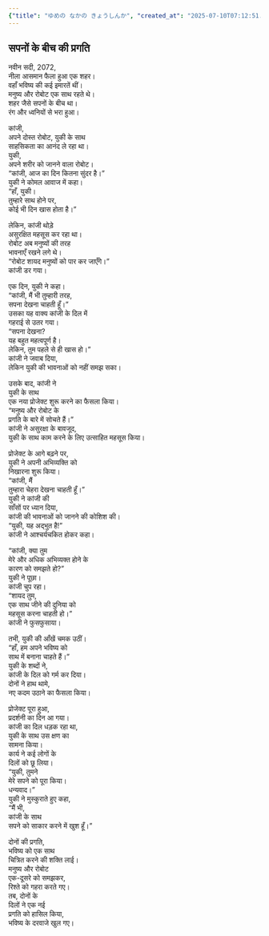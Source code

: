 ```yaml
---
{"title": "ゆめの なかの きょうしんか", "created_at": "2025-07-10T07:12:51.119749+09:00", "pattern_id": 6, "pattern_name": "共同変身型", "year": 2072}
---
```


## सपनों के बीच की प्रगति

नवीन सदी, 2072,  
नीला आसमान फैला हुआ एक शहर।  
वहाँ भविष्य की कई इमारतें थीं।  
मनुष्य और रोबोट एक साथ रहते थे।  
शहर जैसे सपनों के बीच था।  
रंग और ध्वनियों से भरा हुआ।  

कांजी,  
अपने दोस्त रोबोट, युकी के साथ  
साहसिकता का आनंद ले रहा था।  
युकी,  
अपने शरीर को जानने वाला रोबोट।  
“कांजी, आज का दिन कितना सुंदर है।”  
युकी ने कोमल आवाज में कहा।  
“हाँ, युकी।  
तुम्हारे साथ होने पर,  
कोई भी दिन खास होता है।”  

लेकिन, कांजी थोड़े  
असुरक्षित महसूस कर रहा था।  
रोबोट अब मनुष्यों की तरह  
भावनाएँ रखने लगे थे।  
“रोबोट शायद मनुष्यों को पार कर जाएँगे।”  
कांजी डर गया।  

एक दिन, युकी ने कहा।  
“कांजी, मैं भी तुम्हारी तरह,  
सपना देखना चाहती हूँ।”  
उसका यह वाक्य कांजी के दिल में  
गहराई से उतर गया।  
“सपना देखना?  
यह बहुत महत्वपूर्ण है।  
लेकिन, तुम पहले से ही खास हो।”  
कांजी ने जवाब दिया,  
लेकिन युकी की भावनाओं को नहीं समझ सका।  

उसके बाद, कांजी ने  
युकी के साथ  
एक नया प्रोजेक्ट शुरू करने का फैसला किया।  
“मनुष्य और रोबोट के  
प्रगति के बारे में सोचते हैं।”  
कांजी ने असुरक्षा के बावजूद,  
युकी के साथ काम करने के लिए उत्साहित महसूस किया।  

प्रोजेक्ट के आगे बढ़ने पर,  
युकी ने अपनी अभिव्यक्ति को  
निखारना शुरू किया।  
“कांजी, मैं  
तुम्हारा चेहरा देखना चाहती हूँ।”  
युकी ने कांजी की  
साँसों पर ध्यान दिया,  
कांजी की भावनाओं को जानने की कोशिश की।  
“युकी, यह अद्भुत है!”  
कांजी ने आश्चर्यचकित होकर कहा।  

“कांजी, क्या तुम  
मेरे और अधिक अभिव्यक्त होने के  
कारण को समझते हो?”  
युकी ने पूछा।  
कांजी चुप रहा।  
“शायद तुम,  
एक साथ जीने की दुनिया को  
महसूस करना चाहती हो।”  
कांजी ने फुसफुसाया।  

तभी, युकी की आँखें चमक उठीं।  
“हाँ, हम अपने भविष्य को  
साथ में बनाना चाहते हैं।”  
युकी के शब्दों ने,  
कांजी के दिल को गर्म कर दिया।  
दोनों ने हाथ थामे,  
नए कदम उठाने का फैसला किया।  

प्रोजेक्ट पूरा हुआ,  
प्रदर्शनी का दिन आ गया।  
कांजी का दिल धड़क रहा था,  
युकी के साथ उस क्षण का  
सामना किया।  
कार्य ने कई लोगों के  
दिलों को छू लिया।  
“युकी, तुमने  
मेरे सपने को पूरा किया।  
धन्यवाद।”  
युकी ने मुस्कुराते हुए कहा,  
“मैं भी,  
कांजी के साथ  
सपने को साकार करने में खुश हूँ।”  

दोनों की प्रगति,  
भविष्य को एक साथ  
चित्रित करने की शक्ति लाई।  
मनुष्य और रोबोट  
एक-दूसरे को समझकर,  
रिश्ते को गहरा करते गए।  
तब, दोनों के  
दिलों ने एक नई  
प्रगति को हासिल किया,  
भविष्य के दरवाजे खुल गए।
